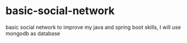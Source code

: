 # basic-social-network
basic social network to improve my java and spring boot skills, I will use mongodb as database
